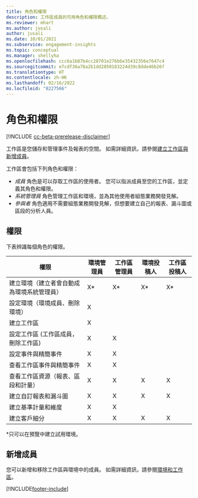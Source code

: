 ```yaml
---
title: 角色和權限
description: 工作區成員的可用角色和權限概述。
ms.reviewer: mhart
ms.author: jusali
author: jusali
ms.date: 10/01/2021
ms.subservice: engagement-insights
ms.topic: conceptual
ms.manager: shellyha
ms.openlocfilehash: ccc6a1b87b4cc28701e276b6e35432356e7647c4
ms.sourcegitcommit: e7cdf36a78a2b1dd2850183224d39c8dde46b26f
ms.translationtype: HT
ms.contentlocale: zh-HK
ms.lasthandoff: 02/16/2022
ms.locfileid: "8227566"
---
```

# <a name="roles-and-permissions"></a>角色和權限

[!INCLUDE [cc-beta-prerelease-disclaimer](includes/cc-beta-prerelease-disclaimer.md)]

工作區是您儲存和管理事件及報表的空間。 如需詳細資訊，請參閱[建立工作區與新增成員](create-workspace.md)。 

工作區會包括下列角色和權限：

- *成員* 角色是可以存取工作區的使用者。 您可以指派成員至您的工作區，並定義其角色和權限。 
- *系統管理員* 角色管理工作區和環境，並為其他使用者組態業務開發見解。 
- *參與者* 角色適用不需要組態業務開發見解，但想要建立自己的報表、漏斗圖或區段的分析人員。

## <a name="permissions"></a>權限
  
下表辨識每個角色的權限。 

| 權限 | 環境管理員 | 工作區管理員 | 環境投稿人 | 工作區投稿人 | 
|--|--|--|--|--|
| 建立環境（建立者會自動成為環境系統管理員） | X* | X* | X* | X* |  
| 設定環境（環境成員、刪除環境） | X |  |  |  |  
| 建立工作區 | X |  |  |  |  
| 設定工作區 (工作區成員，刪除工作區) | X | X |  |  |  
| 設定事件與精簡事件 | X | X | |  |  
| 查看工作區事件與精簡事件 | X | X | |  |  
| 查看工作區資源（報表、區段和計量）| X | X | X | X |  
| 建立自訂報表和漏斗圖 | X | X | X | X |  
| 建立基準計量和維度| X | X |  |  |  
| 建立客戶細分| X | X | X | X |  

*只可以在預覽中建立試用環境。 

## <a name="add-members"></a>新增成員

您可以新增和移除工作區與環境中的成員。 如需詳細資訊，請參閱[環境和工作區](manage-environments-workspaces.md)。


[!INCLUDE[footer-include](../includes/footer-banner.md)]
